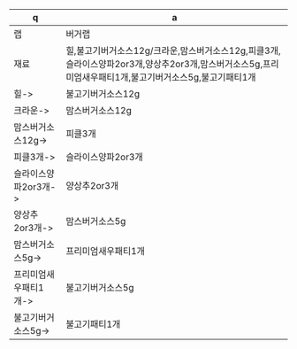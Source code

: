  q  | a
--- | ---
랩	| 버거랩
재료	| 힐,불고기버거소스12g/크라운,맘스버거소스12g,피클3개,슬라이스양파2or3개,양상추2or3개,맘스버거소스5g,프리미엄새우패티1개,불고기버거소스5g,불고기패티1개
힐->	| 불고기버거소스12g
크라운->	| 맘스버거소스12g
맘스버거소스12g->	| 피클3개
피클3개->	| 슬라이스양파2or3개
슬라이스양파2or3개->	| 양상추2or3개
양상추2or3개->	| 맘스버거소스5g
맘스버거소스5g->	| 프리미엄새우패티1개
프리미엄새우패티1개->	| 불고기버거소스5g
불고기버거소스5g->	| 불고기패티1개
